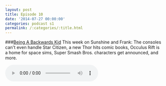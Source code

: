 ```yaml
---
layout: post
title: Episode 10
date: '2014-07-27 00:00:00'
categories: podcast s1
permalink: /:categories/:title.html
---
```


###[Being A Backwards Kid](http://files.podcast.geeksinprogress.com/files/podcasts/1/s01e10_BeingABackwardsKid.mp3)
This week on Sunshine and Frank: The consoles can't even handle Star Citizen, a new Thor hits comic books, Occulus Rift is a home for space sims, Super Smash Bros. characters get announced, and more. 

<audio controls>
  <source src="http://files.podcast.geeksinprogress.com/files/podcasts/1/s01e10_BeingABackwardsKid.mp3" 	type="audio/mpeg">
</audio>

